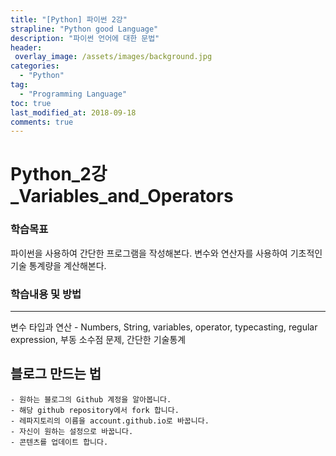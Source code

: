 ```yaml
---
title: "[Python] 파이썬 2강"
strapline: "Python good Language"
description: "파이썬 언어에 대한 문법"
header:
 overlay_image: /assets/images/background.jpg
categories:
  - "Python"
tag:
  - "Programming Language"
toc: true
last_modified_at: 2018-09-18
comments: true
---
```



# Python_2강_Variables_and_Operators

### 학습목표

파이썬을 사용하여 간단한 프로그램을 작성해본다. 변수와 연산자를 사용하여 기초적인 기술 통계량을 계산해본다.



### 학습내용 및 방법

---
변수 타입과 연산 - Numbers, String, variables, operator, typecasting, regular expression, 부동 소수점 문제, 간단한 기술통계



## 블로그 만드는 법

	- 원하는 블로그의 Github 계정을 알아봅니다.
	- 해당 github repository에서 fork 합니다.
	- 레파지토리의 이름을 account.github.io로 바꿉니다.
	- 자신이 원하는 설정으로 바꿉니다.
	- 콘텐츠를 업데이트 합니다.
